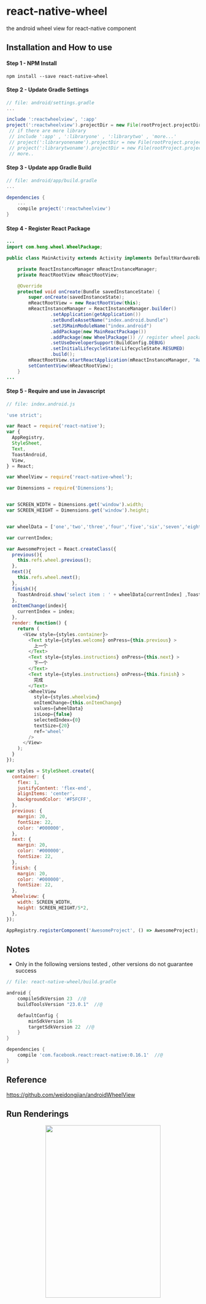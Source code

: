 # react-native-wheel
the android wheel view for react-native component

## Installation and How to use

#### Step 1 - NPM Install

```shell
npm install --save react-native-wheel
```
#### Step 2 - Update Gradle Settings

```gradle
// file: android/settings.gradle
...

include ':reactwheelview', ':app' 
project(':reactwheelview').projectDir = new File(rootProject.projectDir, '../node_modules/react-native-wheel')
 // if there are more library
 // include ':app' , ':libraryone' , ':librarytwo' , 'more...'
 // project(':libraryonename').projectDir = new File(rootProject.projectDir, '../node_modules/libraryonemodule')
 // project(':librarytwoname').projectDir = new File(rootProject.projectDir, '../node_modules/librarytwomodule')
 // more..
```

#### Step 3 - Update app Gradle Build

```gradle
// file: android/app/build.gradle
...

dependencies {
    ...
    compile project(':reactwheelview')
}
```

#### Step 4 - Register React Package

```java
...
import com.heng.wheel.WheelPackage;

public class MainActivity extends Activity implements DefaultHardwareBackBtnHandler {

    private ReactInstanceManager mReactInstanceManager;
    private ReactRootView mReactRootView;

    @Override
    protected void onCreate(Bundle savedInstanceState) {
        super.onCreate(savedInstanceState);
        mReactRootView = new ReactRootView(this);
        mReactInstanceManager = ReactInstanceManager.builder()
                .setApplication(getApplication())
                .setBundleAssetName("index.android.bundle")
                .setJSMainModuleName("index.android")
                .addPackage(new MainReactPackage())
                .addPackage(new WheelPackage()) // register wheel package
                .setUseDeveloperSupport(BuildConfig.DEBUG)
                .setInitialLifecycleState(LifecycleState.RESUMED)
                .build();
        mReactRootView.startReactApplication(mReactInstanceManager, "AwesomeProject", null);
        setContentView(mReactRootView);
    }
...

```

#### Step 5 - Require and use in Javascript

```js
// file: index.android.js

'use strict';

var React = require('react-native');
var {
  AppRegistry,
  StyleSheet,
  Text,
  ToastAndroid,
  View,
} = React;

var WheelView = require('react-native-wheel');

var Dimensions = require('Dimensions');


var SCREEN_WIDTH = Dimensions.get('window').width;
var SCREEN_HEIGHT = Dimensions.get('window').height;


var wheelData = ['one','two','three','four','five','six','seven','eight','nine','ten'];

var currentIndex;

var AwesomeProject = React.createClass({
  previous(){
    this.refs.wheel.previous();
  },
  next(){
    this.refs.wheel.next();
  },
  finish(){
    ToastAndroid.show('select item : ' + wheelData[currentIndex] ,ToastAndroid.LONG);
  },
  onItemChange(index){
    currentIndex = index;
  },
  render: function() {
    return (
      <View style={styles.container}>
        <Text style={styles.welcome} onPress={this.previous} >
          上一个
        </Text>
        <Text style={styles.instructions} onPress={this.next} >
          下一个
        </Text>
        <Text style={styles.instructions} onPress={this.finish} >
          完成
        </Text>
        <WheelView
          style={styles.wheelview}
          onItemChange={this.onItemChange}
          values={wheelData}
          isLoop={false}
          selectedIndex={0}
          textSize={20}
          ref='wheel'
        />
      </View>
    );
  }
});

var styles = StyleSheet.create({
  container: {
    flex: 1,
    justifyContent: 'flex-end',
    alignItems: 'center',
    backgroundColor: '#F5FCFF',
  },
  previous: {
    margin: 20,
    fontSize: 22,
    color: '#000000',
  },
  next: {
    margin: 20,
    color: '#000000',
    fontSize: 22,
  },
  finish: {
    margin: 20,
    color: '#000000',
    fontSize: 22,
  },
  wheelview: {
    width: SCREEN_WIDTH,
    height: SCREEN_HEIGHT/5*2,
  },
});

AppRegistry.registerComponent('AwesomeProject', () => AwesomeProject);

```


## Notes

- Only in the following versions tested , other versions do not guarantee success
```gradle
// file: react-native-wheel/build.gradle

android {
    compileSdkVersion 23  //@
    buildToolsVersion "23.0.1"  //@

    defaultConfig {
        minSdkVersion 16 
        targetSdkVersion 22  //@
    }
}

dependencies {
    compile 'com.facebook.react:react-native:0.16.1'  //@
}


```

## Reference
https://github.com/weidongjian/androidWheelView

## Run Renderings
<center>
    <img src="https://github.com/shexiaoheng/react-native-wheel/blob/master/Screenshot/wheel.gif"
    width="300" height="450"/>
</center>
